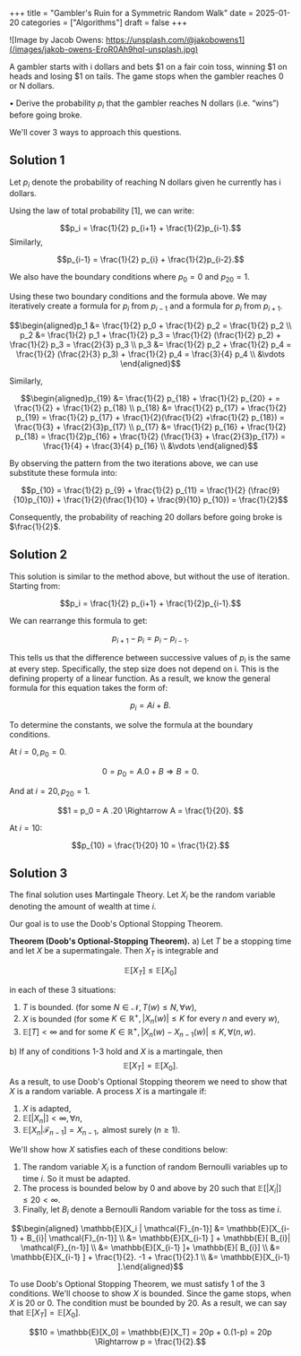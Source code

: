 +++
title = "Gambler's Ruin for a Symmetric Random Walk"
date = 2025-01-20
categories = ["Algorithms"]
draft = false
+++


![Image by Jacob Owens: https://unsplash.com/@jakobowens1](/images/jakob-owens-EroR0Ah9hqI-unsplash.jpg)

A gambler starts with i dollars and bets $1 on a fair coin toss, winning $1 on heads and losing $1 on tails. The game stops when the gambler reaches 0 or N dollars.

• Derive the probability $p_i$ that the gambler reaches N dollars (i.e. “wins”) before going broke.

We'll cover 3 ways to approach this questions.

## Solution 1

Let $p_i$ denote the probability of reaching N dollars given he currently has i dollars.

Using the law of total probability [1], we can write:

$$p_i = \frac{1}{2} p_{i+1} + \frac{1}{2}p_{i-1}.$$
Similarly,

$$p_{i-1} = \frac{1}{2} p_{i} + \frac{1}{2}p_{i-2}.$$

We also have the boundary conditions where $p_0 = 0$ and $p_{20} = 1$.

Using these two boundary conditions and the formula above. We may iteratively create a formula for $p_i$ from $p_{i-1}$ and a formula for $p_i$ from $p_{i+1}$.

$$\begin{aligned}p_1 &= \frac{1}{2} p_0 + \frac{1}{2} p_2 =  \frac{1}{2} p_2 \\ p_2 &= \frac{1}{2} p_1 + \frac{1}{2} p_3 =  \frac{1}{2} (\frac{1}{2} p_2)  + \frac{1}{2} p_3 = \frac{2}{3} p_3 \\ p_3 &= \frac{1}{2} p_2 + \frac{1}{2} p_4 =  \frac{1}{2} (\frac{2}{3} p_3)  + \frac{1}{2} p_4 = \frac{3}{4} p_4 \\ &\vdots  \end{aligned}$$

Similarly,

$$\begin{aligned}p_{19} &= \frac{1}{2} p_{18} + \frac{1}{2} p_{20} +  =  \frac{1}{2} + \frac{1}{2} p_{18} \\ p_{18} &= \frac{1}{2} p_{17} + \frac{1}{2} p_{19} =  \frac{1}{2} p_{17}  + \frac{1}{2}(\frac{1}{2} +\frac{1}{2} p_{18}) = \frac{1}{3}  + \frac{2}{3}p_{17} \\ p_{17} &= \frac{1}{2} p_{16} + \frac{1}{2} p_{18} =  \frac{1}{2}p_{16}  + \frac{1}{2} (\frac{1}{3}  + \frac{2}{3}p_{17}) = \frac{1}{4} +  \frac{3}{4} p_{16} \\ &\vdots  \end{aligned}$$


By observing the pattern from the two iterations above, we can use substitute these formula into:

$$p_{10} = \frac{1}{2} p_{9} + \frac{1}{2} p_{11} = \frac{1}{2} (\frac{9}{10}p_{10}) + \frac{1}{2}(\frac{1}{10} +  \frac{9}{10} p_{10}) = \frac{1}{2}$$

Consequently, the probability of reaching 20 dollars before going broke is $\frac{1}{2}$.


## Solution 2

This solution is similar to the method above, but without the use of iteration. Starting from:

$$p_i = \frac{1}{2} p_{i+1} + \frac{1}{2}p_{i-1}.$$

We can rearrange this formula to get:

$$p_{i+1} - p_i = p_i - p_{i-1}.$$

This tells us that the difference between successive values of $p_i$ is the same at every step. Specifically, the step size does not depend on i. This is the defining property of a linear function. As a result, we know the general formula for this equation takes the form of:

$$p_i = Ai+B.$$

To determine the constants, we solve the formula at the boundary conditions.

At $i=0, p_0 = 0$.

$$0 = p_0 = A .0 + B \Rightarrow B = 0.$$

And at $i=20, p_{20} = 1$.

$$1 = p_0 = A .20 \Rightarrow A = \frac{1}{20}. $$

At $i=10$:

$$p_{10} = \frac{1}{20} 10 = \frac{1}{2}.$$

## Solution 3

The final solution uses Martingale Theory. Let $X_i$ be the random variable denoting the amount of wealth at time $i$.

Our goal is to use the Doob's Optional Stopping Theorem.

****Theorem (Doob's Optional-Stopping Theorem).**** a) Let $T$ be a stopping time and let $X$ be a supermatingale. Then $X_T$ is integrable and

$$\mathbb{E}[X_T] \leq \mathbb{E}[X_0]$$

in each of these 3 situations:

1. $T$ is bounded. (for some $N \in \mathcal{N}, T(w) \leq N, \forall w$),
2. $X$ is bounded (for some $K \in \mathbb{R}^{+}, |X_n(w)| \leq K \text{ for every } n \text{ and every } w$),
3. $\mathbb{E}[T] < \infty$ and for some $K \in \mathbb{R}^{+}, |X_n(w) - X_{n-1}(w)| \leq K, \forall (n,w)$.

b) If any of conditions 1-3 hold and $X$ is a martingale, then $$\mathbb{E}[X_T] = \mathbb{E}[X_0].$$
As a result, to use Doob's Optional Stopping theorem we need to show that $X$ is a random variable. A process $X$ is a martingale if:
1. $X$ is adapted,
2. $\mathbb{E}[|X_{n}|] < \infty, \forall n,$
3. $\mathbb{E}[X_{n} | \mathcal{F}_{n-1}] = X _{n-1}, \text{ almost surely } (n \geq 1).$

We'll show how $X$ satisfies each of these conditions below:
1. The random variable $X_i$ is a function of random Bernoulli variables up to time $i$. So it must be adapted.
2. The process is bounded below by 0 and above by 20 such that $\mathbb{E}[|X_i|] \leq 20 < \infty$.
3. Finally, let $B_i$ denote a Bernoulli Random variable for the toss as time $i$.

$$\begin{aligned} \mathbb{E}[X_i | \mathcal{F}_{n-1}] &= \mathbb{E}[X_{i-1} + B_{i}| \mathcal{F}_{n-1}] \\ &= \mathbb{E}[X_{i-1} ] + \mathbb{E}[ B_{i}| \mathcal{F}_{n-1}] \\ &= \mathbb{E}[X_{i-1} ]+ \mathbb{E}[ B_{i}] \\ &= \mathbb{E}[X_{i-1} ] + \frac{1}{2}. -1 + \frac{1}{2}.1 \\ &= \mathbb{E}[X_{i-1} ].\end{aligned}$$

To use Doob's Optional Stopping Theorem, we must satisfy 1 of the 3 conditions. We'll choose to show $X$ is bounded. Since the game stops, when $X$ is 20 or 0. The condition must be bounded by 20. As a result, we can say that $\mathbb{E}[X_T] = \mathbb{E}[X_0]$.


$$10 = \mathbb{E}[X_0] = \mathbb{E}[X_T] = 20p + 0.(1-p) = 20p \Rightarrow p = \frac{1}{2}.$$

